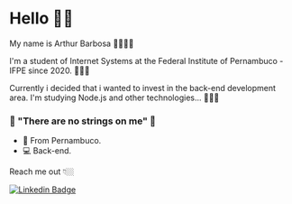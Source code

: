 # Hello 👋🏻

My name is Arthur Barbosa 👨🏻🇧🇷

I'm a student of Internet Systems at the Federal Institute of Pernambuco - IFPE since 2020. 👨🏻‍🎓

Currently i decided that i wanted to invest in the back-end development area. I'm studying Node.js and other technologies... 👨🏻‍💻

### 🤖 "There are no strings on me" 🧠

- 📍 From Pernambuco.
- 💻 Back-end. 

Reach me out 👇🏼

 [![Linkedin Badge](https://img.shields.io/badge/-LinkedIn-blue?style=flat-square&logo=Linkedin&logoColor=white&link=https://www.linkedin.com/in/isadora-rodrigues-stangarlin-48402b141/)](https://www.linkedin.com/in/arthur-barbosa-164203174/) 
